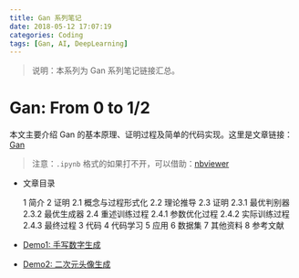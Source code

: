 ```yaml
---
title: Gan 系列笔记
date: 2018-05-12 17:07:19
categories: Coding
tags: [Gan, AI, DeepLearning]
---
```


>说明：本系列为 Gan 系列笔记链接汇总。

# Gan: From 0 to 1/2

本文主要介绍 Gan 的基本原理、证明过程及简单的代码实现。这里是文章链接：[Gan](https://github.com/hscspring/Note_GAN/blob/master/Gan.ipynb) 

>注意：`.ipynb` 格式的如果打不开，可以借助：[nbviewer](http://nbviewer.jupyter.org)



- 文章目录

  1  简介
  2  证明
  2.1  概念与过程形式化
  2.2  理论推导
  2.3  证明
  2.3.1  最优判别器
  2.3.2  最优生成器
  2.4  重述训练过程
  2.4.1  参数优化过程
  2.4.2  实际训练过程
  2.4.3  最终过程
  3  代码
  4  代码学习
  5  应用
  6  数据集
  7  其他资料
  8  参考文献


- [Demo1: 手写数字生成](https://github.com/hscspring/Note_GAN/tree/master/Demo1)
- [Demo2: 二次元头像生成](https://github.com/hscspring/Note_GAN/tree/master/Demo2)




 
